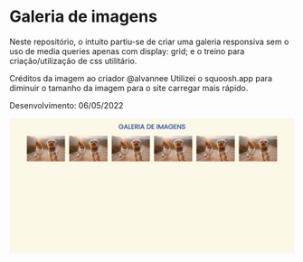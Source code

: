 # Galeria de imagens

Neste repositório, o intuito partiu-se de criar uma galeria responsiva sem o uso de media queries apenas com display: grid; e o treino para criação/utilização de css utilitário.

Créditos da imagem ao criador @alvannee
Utilizei o squoosh.app para diminuir o tamanho da imagem para o site carregar mais rápido.

Desenvolvimento: 06/05/2022

<img src="./imagens/imagem-github-principal.PNG" alt="Imagem do site">
